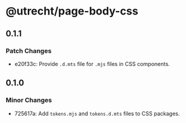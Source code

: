 # @utrecht/page-body-css

## 0.1.1

### Patch Changes

- e20f33c: Provide `.d.mts` file for `.mjs` files in CSS components.

## 0.1.0

### Minor Changes

- 725617a: Add `tokens.mjs` and `tokens.d.mts` files to CSS packages.
